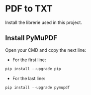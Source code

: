 
# PDF to TXT

Install the librerie used in this project.




## Install PyMuPDF

Open your CMD and copy the next line: 

- For the first line:
```python
pip install --upgrade pip
```
- For the last line:
```python
pip install --upgrade pymupdf
```

